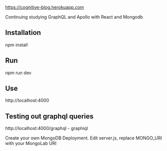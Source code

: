 https://cognitive-blog.herokuapp.com

Continuing studying GraphQL and Apollo with React and Mongodb

Installation
------------
npm install

Run
---
npm run dev

Use
---
http://localhost:4000

Testing out graphql queries
----
http://localhost:4000/graphql  - graphiql


Create your own MongoDB Deployment.
Edit server.js, replace MONGO_URI with your MongoLab URI
